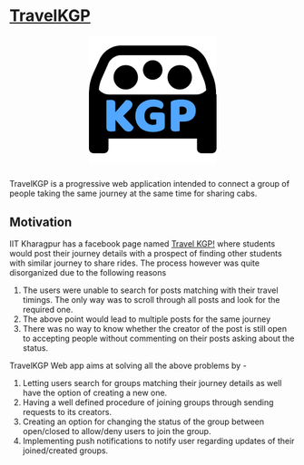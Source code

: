 
# [TravelKGP](https://travelkgp.herokuapp.com/)

<h5 align="center">
<img src="https://github.com/aribalam/TravelKGP/blob/master/logo.png"/>
</h5>

TravelKGP is a progressive web application intended to connect a group of people taking the same journey at the same time for sharing cabs.

## Motivation
IIT Kharagpur has a facebook page named [Travel KGP!](https://www.facebook.com/groups/1808688549401165/) where students would post their journey details with a prospect of finding other students with similar journey to share rides. The process however was quite disorganized due to the following reasons

1. The users were unable to search for posts matching with their travel timings. The only way was to scroll through all posts and look for the required one.
2. The above point would lead to multiple posts for the same journey 
3. There was no way to know whether the creator of the post is still open to accepting people without commenting on their posts asking about the status.

TravelKGP Web app aims at solving all the above problems by - 
1. Letting users search for groups matching their journey details as well have the option of creating a new one.
2. Having a well defined procedure of joining groups through sending requests to its creators.
3. Creating an option for changing the status of the group between open/closed to allow/deny users to join the group.
4. Implementing push notifications to notify user regarding updates of their joined/created groups.
